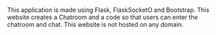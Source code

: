 This application is made using Flask, FlaskSocketO and Bootstrap.
This website creates a Chatroom and a code so that users can enter the chatroom and chat.
This website is not hosted on any domain.
